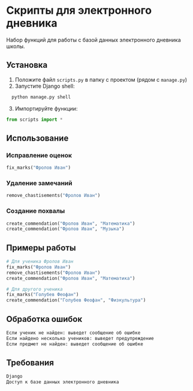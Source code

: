 # Скрипты для электронного дневника

Набор функций для работы с базой данных электронного дневника школы.

## Установка

1. Положите файл `scripts.py` в папку с проектом (рядом с `manage.py`)
2. Запустите Django shell:

```bash
  python manage.py shell
```

3. Импортируйте функции:

```python
from scripts import *
```

## Использование

### Исправление оценок
```python
fix_marks("Фролов Иван")
```

### Удаление замечаний
```python
remove_chastisements("Фролов Иван")
```

### Создание похвалы
```python
create_commendation("Фролов Иван", "Математика")
create_commendation("Фролов Иван", "Музыка")
```

## Примеры работы

```python
# Для ученика Фролов Иван
fix_marks("Фролов Иван")
remove_chastisements("Фролов Иван") 
create_commendation("Фролов Иван", "Математика")

# Для другого ученика
fix_marks("Голубев Феофан")
create_commendation("Голубев Феофан", "Физкультура")
```

## Обработка ошибок
```python
Если ученик не найден: выведет сообщение об ошибке
Если найдено несколько учеников: выведет предупреждение
Если предмет не найден: выведет сообщение об ошибке
```
## Требования
```python
Django
Доступ к базе данных электронного дневника
```
